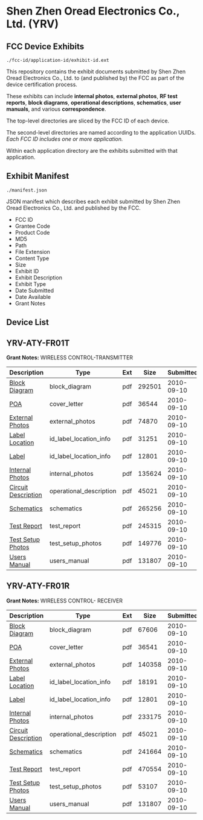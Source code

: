 # Shen Zhen Oread Electronics Co., Ltd. (YRV)
## FCC Device Exhibits

```
./fcc-id/application-id/exhibit-id.ext
```

This repository contains the exhibit documents submitted by Shen Zhen Oread Electronics Co., Ltd. to (and published by) the FCC as part of the device certification process.

These exhibits can include **internal photos**, **external photos**, **RF test reports**, **block diagrams**, **operational descriptions**, **schematics**, **user manuals**, and various **correspondence**.

The top-level directories are sliced by the FCC ID of each device.

The second-level directories are named according to the application UUIDs. *Each FCC ID includes one or more application.*

Within each application directory are the exhibits submitted with that application. 

## Exhibit Manifest

```
./manifest.json
```

JSON manifest which describes each exhibit submitted by Shen Zhen Oread Electronics Co., Ltd. and published by the FCC.

- FCC ID
- Grantee Code
- Product Code
- MD5
- Path
- File Extension
- Content Type
- Size
- Exhibit ID
- Exhibit Description
- Exhibit Type
- Date Submitted
- Date Available
- Grant Notes

## Device List
## YRV-ATY-FR01T
**Grant Notes:** WIRELESS CONTROL-TRANSMITTER

| Description | Type | Ext | Size | Submitted | Available |
| ----------- | ---- | --- | ---- | --------- | --------- |
| [Block Diagram](YRV-ATY-FR01T/63d0357b3780d73400ace783938164a6/1341279.pdf) | block_diagram | pdf | 292501 | 2010-09-10 | 2010-09-10 |
| [POA](YRV-ATY-FR01T/63d0357b3780d73400ace783938164a6/1341285.pdf) | cover_letter | pdf | 36544 | 2010-09-10 | 2010-09-10 |
| [External Photos](YRV-ATY-FR01T/63d0357b3780d73400ace783938164a6/1341281.pdf) | external_photos | pdf | 74870 | 2010-09-10 | 2010-09-10 |
| [Label Location](YRV-ATY-FR01T/63d0357b3780d73400ace783938164a6/1341282.pdf) | id_label_location_info | pdf | 31251 | 2010-09-10 | 2010-09-10 |
| [Label](YRV-ATY-FR01T/63d0357b3780d73400ace783938164a6/1341283.pdf) | id_label_location_info | pdf | 12801 | 2010-09-10 | 2010-09-10 |
| [Internal Photos](YRV-ATY-FR01T/63d0357b3780d73400ace783938164a6/1341284.pdf) | internal_photos | pdf | 135624 | 2010-09-10 | 2010-09-10 |
| [Circuit Description](YRV-ATY-FR01T/63d0357b3780d73400ace783938164a6/1341280.pdf) | operational_description | pdf | 45021 | 2010-09-10 | 2010-09-10 |
| [Schematics](YRV-ATY-FR01T/63d0357b3780d73400ace783938164a6/1341286.pdf) | schematics | pdf | 265256 | 2010-09-10 | 2010-09-10 |
| [Test Report](YRV-ATY-FR01T/63d0357b3780d73400ace783938164a6/1341287.pdf) | test_report | pdf | 245315 | 2010-09-10 | 2010-09-10 |
| [Test Setup Photos](YRV-ATY-FR01T/63d0357b3780d73400ace783938164a6/1341288.pdf) | test_setup_photos | pdf | 149776 | 2010-09-10 | 2010-09-10 |
| [Users Manual](YRV-ATY-FR01T/63d0357b3780d73400ace783938164a6/1341289.pdf) | users_manual | pdf | 131807 | 2010-09-10 | 2010-09-10 |
## YRV-ATY-FR01R
**Grant Notes:** WIRELESS CONTROL- RECEIVER

| Description | Type | Ext | Size | Submitted | Available |
| ----------- | ---- | --- | ---- | --------- | --------- |
| [Block Diagram](YRV-ATY-FR01R/4d36f5b8fb7de6bfd64d813966d607fd/1341290.pdf) | block_diagram | pdf | 67606 | 2010-09-10 | 2010-09-10 |
| [POA](YRV-ATY-FR01R/4d36f5b8fb7de6bfd64d813966d607fd/1341295.pdf) | cover_letter | pdf | 36541 | 2010-09-10 | 2010-09-10 |
| [External Photos](YRV-ATY-FR01R/4d36f5b8fb7de6bfd64d813966d607fd/1341292.pdf) | external_photos | pdf | 140358 | 2010-09-10 | 2010-09-10 |
| [Label Location](YRV-ATY-FR01R/4d36f5b8fb7de6bfd64d813966d607fd/1341293.pdf) | id_label_location_info | pdf | 18191 | 2010-09-10 | 2010-09-10 |
| [Label](YRV-ATY-FR01R/4d36f5b8fb7de6bfd64d813966d607fd/1341294.pdf) | id_label_location_info | pdf | 12801 | 2010-09-10 | 2010-09-10 |
| [Internal Photos](YRV-ATY-FR01R/4d36f5b8fb7de6bfd64d813966d607fd/1341296.pdf) | internal_photos | pdf | 233175 | 2010-09-10 | 2010-09-10 |
| [Circuit Description](YRV-ATY-FR01R/4d36f5b8fb7de6bfd64d813966d607fd/1341280.pdf) | operational_description | pdf | 45021 | 2010-09-10 | 2010-09-10 |
| [Schematics](YRV-ATY-FR01R/4d36f5b8fb7de6bfd64d813966d607fd/1341297.pdf) | schematics | pdf | 241664 | 2010-09-10 | 2010-09-10 |
| [Test Report](YRV-ATY-FR01R/4d36f5b8fb7de6bfd64d813966d607fd/1341298.pdf) | test_report | pdf | 470554 | 2010-09-10 | 2010-09-10 |
| [Test Setup Photos](YRV-ATY-FR01R/4d36f5b8fb7de6bfd64d813966d607fd/1341299.pdf) | test_setup_photos | pdf | 53107 | 2010-09-10 | 2010-09-10 |
| [Users Manual](YRV-ATY-FR01R/4d36f5b8fb7de6bfd64d813966d607fd/1341289.pdf) | users_manual | pdf | 131807 | 2010-09-10 | 2010-09-10 |
